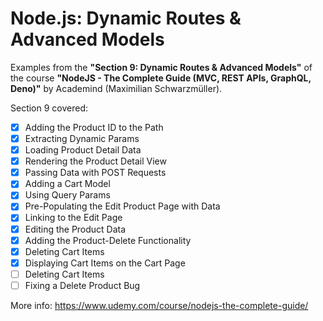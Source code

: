 # Node.js: Dynamic Routes & Advanced Models

Examples from the **"Section 9: Dynamic Routes & Advanced Models"** of the course **"NodeJS - The Complete Guide (MVC, REST APIs, GraphQL, Deno)"** by Academind (Maximilian Schwarzmüller).

Section 9 covered:

- [x] Adding the Product ID to the Path
- [x] Extracting Dynamic Params
- [x] Loading Product Detail Data
- [x] Rendering the Product Detail View
- [x] Passing Data with POST Requests
- [x] Adding a Cart Model
- [x] Using Query Params
- [x] Pre-Populating the Edit Product Page with Data
- [x] Linking to the Edit Page
- [x] Editing the Product Data
- [x] Adding the Product-Delete Functionality
- [x] Deleting Cart Items
- [x] Displaying Cart Items on the Cart Page
- [ ] Deleting Cart Items
- [ ] Fixing a Delete Product Bug

More info: https://www.udemy.com/course/nodejs-the-complete-guide/
